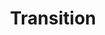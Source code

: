 ---
title: Transition
description: Welcome to Vue JS, a framework that helps you build better user interfaces.
---
